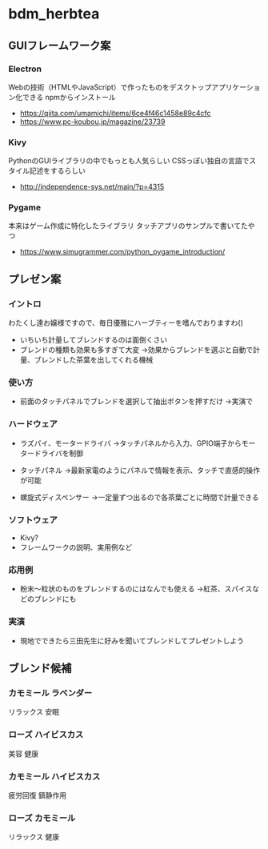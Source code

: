 # bdm_herbtea

## GUIフレームワーク案

### Electron
Webの技術（HTMLやJavaScript）で作ったものをデスクトップアプリケーション化できる
npmからインストール
- https://qiita.com/umamichi/items/6ce4f46c1458e89c4cfc
- https://www.pc-koubou.jp/magazine/23739

### Kivy
PythonのGUIライブラリの中でもっとも人気らしい
CSSっぽい独自の言語でスタイル記述をするらしい
- http://independence-sys.net/main/?p=4315

### Pygame
本来はゲーム作成に特化したライブラリ
タッチアプリのサンプルで書いてたやつ
- https://www.simugrammer.com/python_pygame_introduction/

## プレゼン案

### イントロ
わたくし達お嬢様ですので、毎日優雅にハーブティーを嗜んでおりますわ()
- いちいち計量してブレンドするのは面倒くさい
- ブレンドの種類も効果も多すぎて大変
→効果からブレンドを選ぶと自動で計量、ブレンドした茶葉を出してくれる機械

### 使い方
- 前面のタッチパネルでブレンドを選択して抽出ボタンを押すだけ
→実演で

### ハードウェア
- ラズパイ、モータードライバ
→タッチパネルから入力、GPIO端子からモータードライバを制御

- タッチパネル
→最新家電のようにパネルで情報を表示、タッチで直感的操作が可能

- 螺旋式ディスペンサー
→一定量ずつ出るので各茶葉ごとに時間で計量できる

### ソフトウェア
- Kivy?
- フレームワークの説明、実用例など

### 応用例
- 粉末〜粒状のものをブレンドするのにはなんでも使える
→紅茶、スパイスなどのブレンドにも

### 実演
- 現地でできたら三田先生に好みを聞いてブレンドしてプレゼントしよう

## ブレンド候補

### カモミール ラベンダー
リラックス 安眠

### ローズ ハイビスカス
美容 健康

### カモミール ハイビスカス
疲労回復 鎮静作用

### ローズ カモミール
リラックス 健康